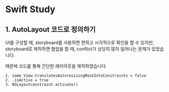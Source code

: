 # Swift Study

## 1. AutoLayout 코드로 정의하기

UI를 구성할 때, storyboard를 사용하면 편하고 시각적으로 확인을 할 수 있지만, storyboard로 제작하면 협업을 할 때, conflict가 상당히 많이 일어나는 문제가 있었습니다.

때문에 코드를 통해 간단한 레이아웃을 제작하였습니다.

```
1. some_View.translatesAutoresizingMaskIntoConstraints = false
2. .isActive = true
3. NSLayoutconstraint.activate()
```